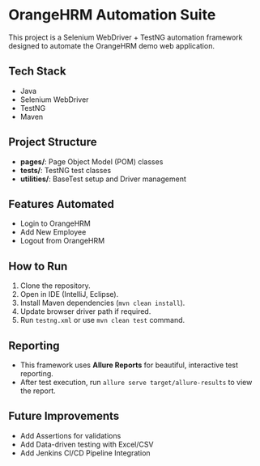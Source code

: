 # OrangeHRM Automation Suite

This project is a Selenium WebDriver + TestNG automation framework designed to automate the OrangeHRM demo web application.

## Tech Stack
- Java
- Selenium WebDriver
- TestNG
- Maven

## Project Structure
- **pages/**: Page Object Model (POM) classes
- **tests/**: TestNG test classes
- **utilities/**: BaseTest setup and Driver management

## Features Automated
- Login to OrangeHRM
- Add New Employee
- Logout from OrangeHRM

## How to Run
1. Clone the repository.
2. Open in IDE (IntelliJ, Eclipse).
3. Install Maven dependencies (`mvn clean install`).
4. Update browser driver path if required.
5. Run `testng.xml` or use `mvn clean test` command.

## Reporting
- This framework uses **Allure Reports** for beautiful, interactive test reporting.
- After test execution, run `allure serve target/allure-results` to view the report.

## Future Improvements
- Add Assertions for validations
- Add Data-driven testing with Excel/CSV
- Add Jenkins CI/CD Pipeline Integration

